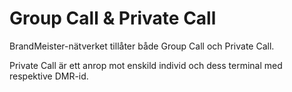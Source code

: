 # Group Call & Private Call

BrandMeister-nätverket tillåter både Group Call och Private Call.

Private Call är ett anrop mot enskild individ och dess terminal med respektive DMR-id.
